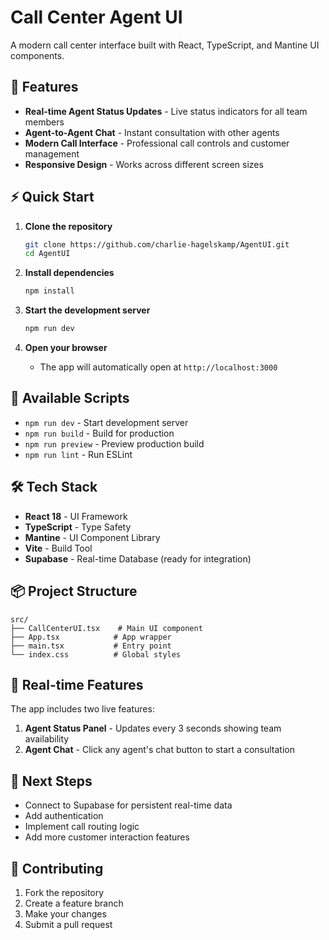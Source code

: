 # Call Center Agent UI

A modern call center interface built with React, TypeScript, and Mantine UI components.

## 🚀 Features

- **Real-time Agent Status Updates** - Live status indicators for all team members
- **Agent-to-Agent Chat** - Instant consultation with other agents
- **Modern Call Interface** - Professional call controls and customer management
- **Responsive Design** - Works across different screen sizes

## ⚡ Quick Start

1. **Clone the repository**
   ```bash
   git clone https://github.com/charlie-hagelskamp/AgentUI.git
   cd AgentUI
   ```

2. **Install dependencies**
   ```bash
   npm install
   ```

3. **Start the development server**
   ```bash
   npm run dev
   ```

4. **Open your browser**
   - The app will automatically open at `http://localhost:3000`

## 🔧 Available Scripts

- `npm run dev` - Start development server
- `npm run build` - Build for production
- `npm run preview` - Preview production build
- `npm run lint` - Run ESLint

## 🛠 Tech Stack

- **React 18** - UI Framework
- **TypeScript** - Type Safety
- **Mantine** - UI Component Library
- **Vite** - Build Tool
- **Supabase** - Real-time Database (ready for integration)

## 📦 Project Structure

```
src/
├── CallCenterUI.tsx    # Main UI component
├── App.tsx            # App wrapper
├── main.tsx           # Entry point
└── index.css          # Global styles
```

## 🔗 Real-time Features

The app includes two live features:

1. **Agent Status Panel** - Updates every 3 seconds showing team availability
2. **Agent Chat** - Click any agent's chat button to start a consultation

## 🚀 Next Steps

- Connect to Supabase for persistent real-time data
- Add authentication
- Implement call routing logic
- Add more customer interaction features

## 🤝 Contributing

1. Fork the repository
2. Create a feature branch
3. Make your changes
4. Submit a pull request

